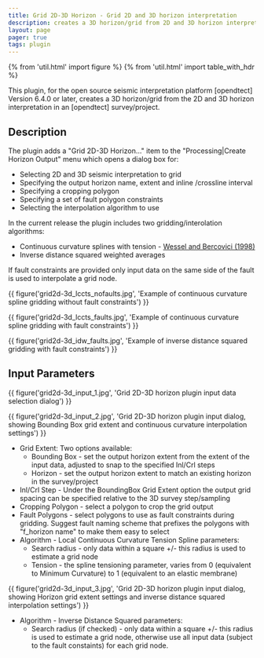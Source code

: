 ```yaml
---
title: Grid 2D-3D Horizon - Grid 2D and 3D horizon interpretation
description: creates a 3D horizon/grid from 2D and 3D horizon interpretation
layout: page
pager: true
tags: plugin
---
```


{% from 'util.html' import figure %}
{% from 'util.html' import table_with_hdr %}

This plugin, for the open source seismic interpretation platform [opendtect] Version 6.4.0 or later, creates a 3D horizon/grid from the 2D and 3D horizon interpretation in an [opendtect] survey/project. 

## Description

The plugin adds a "Grid 2D-3D Horizon..." item to the "Processing|Create Horizon Output" menu which opens a dialog box for:

-  Selecting 2D and 3D seismic interpretation to grid
-  Specifying the output horizon name, extent and inline /crossline interval
-  Specifying a cropping polygon 
-  Specifying a set of fault polygon constraints
-  Selecting the interpolation algorithm to use

In the current release the plugin includes two gridding/interolation algorithms:

-  Continuous curvature splines with tension - [Wessel and Bercovici (1998)](https://doi.org/10.1023/A:1021713421882 "Interpolation with Splines in Tension: A Green's Function Approach. Paul Wessel and David Bercovici Mathematical Geology 1998 30:1, 77-93")
-  Inverse distance squared weighted averages

If fault constraints are provided only input data on the same side of the fault is used to interpolate a grid node.

{{ figure('grid2d-3d_lccts_nofaults.jpg', 'Example of continuous curvature spline gridding without fault constraints') }}

{{ figure('grid2d-3d_lccts_faults.jpg', 'Example of continuous curvature spline gridding with fault constraints') }}

{{ figure('grid2d-3d_idw_faults.jpg', 'Example of inverse distance squared gridding with fault constraints') }}

## Input Parameters

{{ figure('grid2d-3d_input_1.jpg', 'Grid 2D-3D horizon plugin input data selection dialog') }}

{{ figure('grid2d-3d_input_2.jpg', 'Grid 2D-3D horizon plugin input dialog, showing Bounding Box grid extent and continuous curvature interpolation settings') }}

-  Grid Extent: Two options available:
    -  Bounding Box - set the output horizon extent from the extent of the input data, adjusted to snap to the specified Inl/Crl steps
    -  Horizon - set the output horizon extent to match an existing horizon in the survey/project
-  Inl/Crl Step - Under the BoundingBox Grid Extent option the output grid spacing can be specified relative to the 3D survey step/sampling 
-  Cropping Polygon - select a polygon to crop the grid output
-  Fault Polygons - select  polygons to use as fault constraints during gridding. Suggest fault naming scheme that prefixes the polygons with "f_horizon name" to make them easy to select
-  Algorithm - Local Continuous Curvature Tension Spline parameters:
    -  Search radius - only data within a square +/- this radius  is used to estimate a grid node
    -  Tension - the spline tensioning parameter, varies from 0 (equivalent to Minimum Curvature) to 1 (equivalent to an elastic membrane) 

{{ figure('grid2d-3d_input_3.jpg', 'Grid 2D-3D horizon plugin input dialog, showing Horizon grid extent settings and inverse distance squared interpolation settings') }}

-  Algorithm - Inverse Distance Squared parameters:
    -  Search radius (if checked) - only data within a square +/- this radius  is used to estimate a grid node, otherwise use all input data (subject to the fault constaints) for each grid node.

